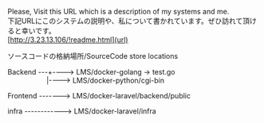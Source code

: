 Please, Visit this URL which is a description of my systems and me.<br>
下記URLにこのシステムの説明や、私について書かれています。ぜひ訪れて頂けると幸いです。<br>
[http://3.23.13.106/!readme.html](url)<br>

ソースコードの格納場所/SourceCode store locations

Backend ---+----> LMS/docker-golang -> test.go<br>
&nbsp;&nbsp;&emsp;&emsp;&emsp;&emsp;&emsp;|----> LMS/docker-python/cgi-bin
           
Frontend -------> LMS/docker-laravel/backend/public

infra ------------> LMS/docker-laravel/infra
